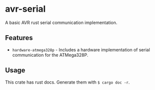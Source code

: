 # avr-serial

A basic AVR rust serial communication implementation.

## Features

- `hardware-atmega328p` - Includes a hardware implementation of serial communication for the ATMega328P.

## Usage

This crate has rust docs. Generate them with `$ cargo doc -r`.


